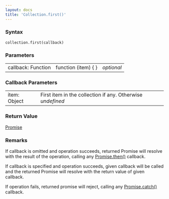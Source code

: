 ```yaml
---
layout: docs
title: 'Collection.first()'
---
```

### Syntax

    collection.first(callback)

### Parameters
<table>
<tr><td>callback: Function</td><td>function (item) { }</td><td><i>optional</i></td></tr>
</table>

### Callback Parameters
<table>
<tr><td>item: Object</td><td>First item in the collection if any. Otherwise <i>undefined</i></td></tr>
</table>

### Return Value

[Promise](Promise)

### Remarks

If callback is omitted and operation succeeds, returned Promise will resolve with the result of the operation, calling any [Promise.then()](Promise.then()) callback.

If callback is specified and operation succeeds, given callback will be called and the returned Promise will resolve with the return value of given callback.

If operation fails, returned promise will reject, calling any [Promise.catch()](Promise.catch()) callback.
